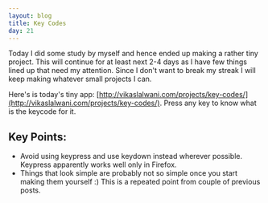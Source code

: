 ```yaml
---
layout: blog
title: Key Codes
day: 21
---
```


Today I did some study by myself and hence ended up making a rather tiny project. This will continue for at least next 2-4 days as I have few things lined up that need my attention. Since I don't want to break my streak I will keep making whatever small projects I can.

Here's is today's tiny app: [http://vikaslalwani.com/projects/key-codes/](http://vikaslalwani.com/projects/key-codes/). Press any key to know what is the keycode for it.

Key Points:
---
- Avoid using keypress and use keydown instead wherever possible. Keypress apparently works well only in Firefox.
- Things that look simple are probably not so simple once you start making them yourself :) This is a repeated point from couple of previous posts.